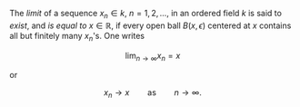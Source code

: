 The *limit* of a sequence $x_n \in k$, $n=1,2,\ldots$, in an ordered field $k$ is said to *exist*, and *is equal to* $x \in \mathbb{R}$, if every open ball $B(x, \epsilon)$ centered at $x$ contains all but finitely many $x_n$'s. One writes 

$$
\lim_{n\to\infty} x_n = x
$$

or

$$
x_n \to x \qquad \text{as} \qquad n \to \infty.
$$
